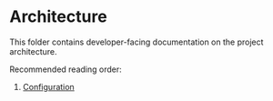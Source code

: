 # Architecture

This folder contains developer-facing documentation on the project architecture.

Recommended reading order:
1. [Configuration](configuration.md)